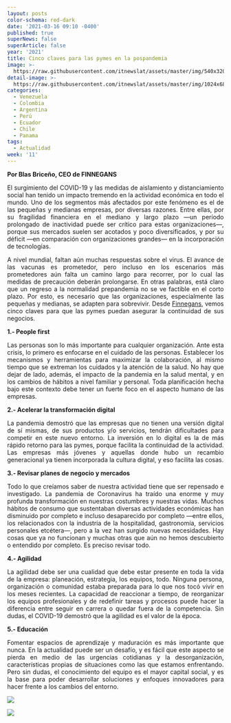 ```yaml
---
layout: posts
color-schema: red-dark
date: '2021-03-16 09:10 -0400'
published: true
superNews: false
superArticle: false
year: '2021'
title: Cinco claves para las pymes en la pospandemia
image: >-
  https://raw.githubusercontent.com/itnewslat/assets/master/img/540x320/Cinco-p.jpg
detail-image: >-
  https://raw.githubusercontent.com/itnewslat/assets/master/img/1024x680/Cinco-g.jpg
categories:
  - Venezuela
  - Colombia
  - Argentina
  - Perú
  - Ecuador
  - Chile
  - Panama
tags:
  - Actualidad
week: '11'
---
```

<p style="text-align: justify;"><strong>Por Blas Briceño, CEO de FINNEGANS</strong></p>
<p style="text-align: justify;">El surgimiento del COVID-19 y las medidas de aislamiento y distanciamiento social han tenido un impacto tremendo en la actividad económica en todo el mundo. Uno de los segmentos más afectados por este fenómeno es el de las pequeñas y medianas empresas, por diversas razones. Entre ellas, por su fragilidad financiera en el mediano y largo plazo —un período prolongado de inactividad puede ser crítico para estas organizaciones—, porque sus mercados suelen ser acotados y poco diversificados, y por su déficit —en comparación con organizaciones grandes— en la incorporación de tecnologías.</p>
<p style="text-align: justify;">A nivel mundial, faltan aún muchas respuestas sobre el virus. El avance de las vacunas es prometedor, pero incluso en los escenarios más prometedores aún falta un camino largo para recorrer, por lo cual las medidas de precaución deberán prolongarse. En otras palabras, está claro que un regreso a la normalidad prepandemia no se ve factible en el corto plazo. Por esto, es necesario que las organizaciones, especialmente las pequeñas y medianas, se adapten para sobrevivir. Desde <a href="https://anqacomms.us19.list-manage.com/track/click?u=72b8d9d4dcccdb24f233a7d44&amp;id=7bee48de74&amp;e=4832e5541c">Finnegans</a>, vemos cinco claves para que las pymes puedan asegurar la continuidad de sus negocios.</p>
<p style="text-align: justify;"><strong>1.- People first</strong></p>
<p style="text-align: justify;">Las personas son lo más importante para cualquier organización. Ante esta crisis, lo primero es enfocarse en el cuidado de las personas. Establecer los mecanismos y herramientas para maximizar la colaboración, al mismo tiempo que se extreman los cuidados y la atención de la salud. No hay que dejar de lado, además, el impacto de la pandemia en la salud mental, y en los cambios de hábitos a nivel familiar y personal. Toda planificación hecha bajo este contexto debe tener un fuerte foco en el aspecto humano de las empresas.</p>
<p style="text-align: justify;"><strong>2.- Acelerar la transformación digital</strong></p>
<p style="text-align: justify;">La pandemia demostró que las empresas que no tienen una versión digital de sí mismas, de sus productos y/o servicios, tendrán dificultades para competir en este nuevo entorno. La inversión en lo digital es la de más rápido retorno para las pymes, porque facilita la continuidad de la actividad. Las empresas más jóvenes y aquellas donde hubo un recambio generacional ya tienen incorporada la cultura digital, y eso facilita las cosas.</p>
<p style="text-align: justify;"><strong>3.- Revisar planes de negocio y mercados</strong></p>
<p style="text-align: justify;">Todo lo que creíamos saber de nuestra actividad tiene que ser repensado e investigado. La pandemia de Coronavirus ha traído una enorme y muy profunda transformación en nuestras costumbres y nuestras vidas. Muchos hábitos de consumo que sustentaban diversas actividades económicas han disminuido por completo e incluso desaparecido por completo —entre ellos, los relacionados con la industria de la hospitalidad, gastronomía, servicios personales etcétera—, pero a la vez han surgido nuevas necesidades. Hay cosas que ya no funcionan y muchas otras que aún no hemos descubierto o entendido por completo. Es preciso revisar todo.</p>
<p style="text-align: justify;"><strong>4.- Agilidad</strong></p>
<p style="text-align: justify;">La agilidad debe ser una cualidad que debe estar presente en toda la vida de la empresa: planeación, estrategia, los equipos, todo. Ninguna persona, organización o comunidad estaba preparada para lo que nos tocó vivir en los meses recientes. La capacidad de reaccionar a tiempo, de reorganizar los equipos profesionales y de redefinir tareas y procesos puede hacer la diferencia entre seguir en carrera o quedar fuera de la competencia. Sin dudas, el COVID-19 demostró que la agilidad es el valor de la época.</p>
<p style="text-align: justify;"><strong>5.- Educación</strong></p>
<p style="text-align: justify;">Fomentar espacios de aprendizaje y maduración es más importante que nunca. En la actualidad puede ser un desafío, y es fácil que este aspecto se pierda en medio de las urgencias cotidianas y la desorganización, características propias de situaciones como las que estamos enfrentando. Pero sin dudas, el conocimiento del equipo es el mayor capital social, y es la base para poder desarrollar soluciones y enfoques innovadores para hacer frente a los cambios del entorno.</p>

![](https://raw.githubusercontent.com/itnewslat/assets/master/img/540x3200/Cinco-p.jpg)

<img src="https://tracker.metricool.com/c3po.jpg?hash=56f88a41e39ab42c063cc51676587a04"/>
